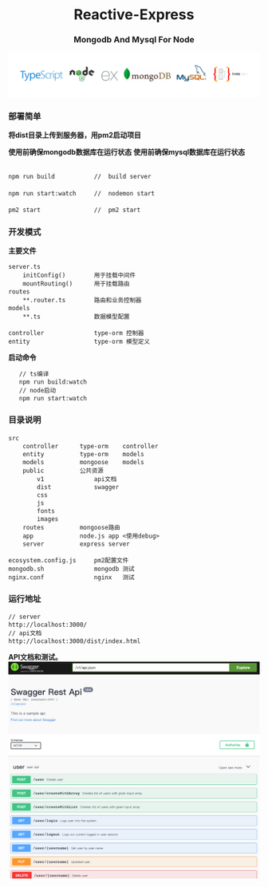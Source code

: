 <div align="center">
    <h1 align="center">Reactive-Express</h1>
    <h3>Mongodb And Mysql For Node</h3>
</div>

[![Reactive-Express](https://github.com/guobin211/reactive-express/blob/master/images/github.jpg)](https://github.com/guobin211/reactive-express)


### 部署简单

**将dist目录上传到服务器，用pm2启动项目**

**使用前确保mongodb数据库在运行状态**
**使用前确保mysql数据库在运行状态**

```sh

npm run build           //  build server

npm run start:watch     //  nodemon start

pm2 start               //  pm2 start

```

### 开发模式

**主要文件**

    server.ts
        initConfig()        用于挂载中间件
        mountRouting()      用于挂载路由
    routes
        **.router.ts        路由和业务控制器
    models
        **.ts               数据模型配置
    
    controller              type-orm 控制器
    entity                  type-orm 模型定义   

**启动命令**   

```
   // ts编译 
   npm run build:watch
   // node启动
   npm run start:watch

```

### 目录说明
    src
        controller      type-orm    controller
        entity          type-orm    models
        models          mongoose    models
        public          公共资源
            v1              api文档
            dist            swagger
            css
            js
            fonts
            images
        routes          mongoose路由
        app             node.js app <使用debug>
        server          express server
        
    ecosystem.config.js     pm2配置文件
    mongodb.sh              mongodb 测试
    nginx.conf              nginx   测试

### 运行地址
    
    // server
    http://localhost:3000/
    // api文档
    http://localhost:3000/dist/index.html

**API文档和测试。**
[![Swagger-Api](https://github.com/guobin211/reactive-express/blob/master/images/swagger.png)](https://github.com/guobin211/reactive-express)
